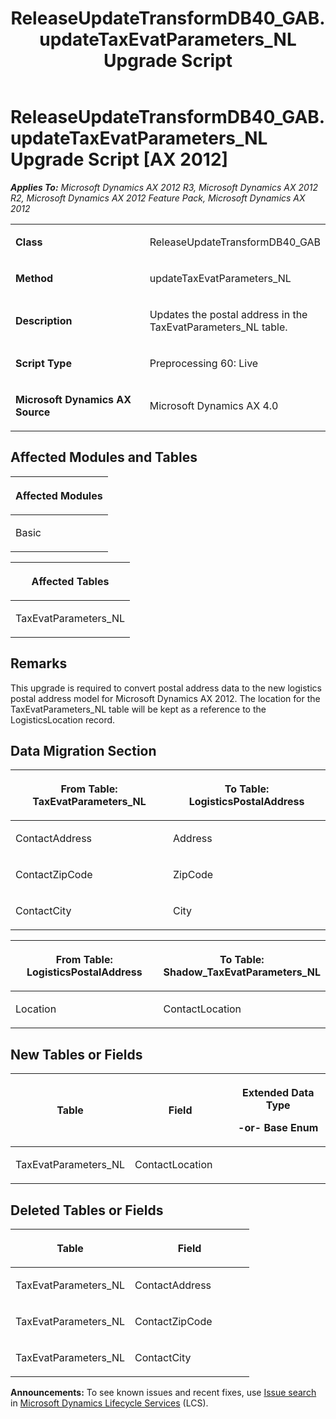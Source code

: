 ﻿---
title: ReleaseUpdateTransformDB40_GAB.updateTaxEvatParameters_NL Upgrade Script
TOCTitle: ReleaseUpdateTransformDB40_GAB.updateTaxEvatParameters_NL Upgrade Script
ms:assetid: de4e9d0c-8539-84b8-5ae9-5c123eaa1d62
ms:mtpsurl: https://msdn.microsoft.com/en-us/library/JJ737232(v=AX.60)
ms:contentKeyID: 49711674
ms.date: 05/18/2015
mtps_version: v=AX.60
---

# ReleaseUpdateTransformDB40\_GAB.updateTaxEvatParameters\_NL Upgrade Script [AX 2012]


_**Applies To:** Microsoft Dynamics AX 2012 R3, Microsoft Dynamics AX 2012 R2, Microsoft Dynamics AX 2012 Feature Pack, Microsoft Dynamics AX 2012_

<table>
<colgroup>
<col style="width: 50%" />
<col style="width: 50%" />
</colgroup>
<tbody>
<tr class="odd">
<td><p><strong>Class</strong></p></td>
<td><p>ReleaseUpdateTransformDB40_GAB</p></td>
</tr>
<tr class="even">
<td><p><strong>Method</strong></p></td>
<td><p>updateTaxEvatParameters_NL</p></td>
</tr>
<tr class="odd">
<td><p><strong>Description</strong></p></td>
<td><p>Updates the postal address in the TaxEvatParameters_NL table.</p></td>
</tr>
<tr class="even">
<td><p><strong>Script Type</strong></p></td>
<td><p>Preprocessing 60: Live</p></td>
</tr>
<tr class="odd">
<td><p><strong>Microsoft Dynamics AX Source</strong></p></td>
<td><p>Microsoft Dynamics AX 4.0</p></td>
</tr>
</tbody>
</table>


## Affected Modules and Tables

<table>
<colgroup>
<col style="width: 100%" />
</colgroup>
<thead>
<tr class="header">
<th><p>Affected Modules</p></th>
</tr>
</thead>
<tbody>
<tr class="odd">
<td><p>Basic</p></td>
</tr>
</tbody>
</table>


<table>
<colgroup>
<col style="width: 100%" />
</colgroup>
<thead>
<tr class="header">
<th><p>Affected Tables</p></th>
</tr>
</thead>
<tbody>
<tr class="odd">
<td><p>TaxEvatParameters_NL</p></td>
</tr>
</tbody>
</table>


## Remarks

This upgrade is required to convert postal address data to the new logistics postal address model for Microsoft Dynamics AX 2012. The location for the TaxEvatParameters\_NL table will be kept as a reference to the LogisticsLocation record.

## Data Migration Section

<table>
<colgroup>
<col style="width: 50%" />
<col style="width: 50%" />
</colgroup>
<thead>
<tr class="header">
<th><p>From Table: TaxEvatParameters_NL</p></th>
<th><p>To Table: LogisticsPostalAddress</p></th>
</tr>
</thead>
<tbody>
<tr class="odd">
<td><p>ContactAddress</p></td>
<td><p>Address</p></td>
</tr>
<tr class="even">
<td><p>ContactZipCode</p></td>
<td><p>ZipCode</p></td>
</tr>
<tr class="odd">
<td><p>ContactCity</p></td>
<td><p>City</p></td>
</tr>
</tbody>
</table>


<table>
<colgroup>
<col style="width: 50%" />
<col style="width: 50%" />
</colgroup>
<thead>
<tr class="header">
<th><p>From Table: LogisticsPostalAddress</p></th>
<th><p>To Table: Shadow_TaxEvatParameters_NL</p></th>
</tr>
</thead>
<tbody>
<tr class="odd">
<td><p>Location</p></td>
<td><p>ContactLocation</p></td>
</tr>
</tbody>
</table>


## New Tables or Fields

<table>
<colgroup>
<col style="width: 33%" />
<col style="width: 33%" />
<col style="width: 33%" />
</colgroup>
<thead>
<tr class="header">
<th><p>Table</p></th>
<th><p>Field</p></th>
<th><p>Extended Data Type</p>
<p>-or- Base Enum</p></th>
</tr>
</thead>
<tbody>
<tr class="odd">
<td><p>TaxEvatParameters_NL</p></td>
<td><p>ContactLocation</p></td>
<td><p></p></td>
</tr>
</tbody>
</table>


## Deleted Tables or Fields

<table>
<colgroup>
<col style="width: 50%" />
<col style="width: 50%" />
</colgroup>
<thead>
<tr class="header">
<th><p>Table</p></th>
<th><p>Field</p></th>
</tr>
</thead>
<tbody>
<tr class="odd">
<td><p>TaxEvatParameters_NL</p></td>
<td><p>ContactAddress</p></td>
</tr>
<tr class="even">
<td><p>TaxEvatParameters_NL</p></td>
<td><p>ContactZipCode</p></td>
</tr>
<tr class="odd">
<td><p>TaxEvatParameters_NL</p></td>
<td><p>ContactCity</p></td>
</tr>
</tbody>
</table>

  
**Announcements:** To see known issues and recent fixes, use [Issue search](http://go.microsoft.com/fwlink/?linkid=389258) in [Microsoft Dynamics Lifecycle Services](http://go.microsoft.com/fwlink/?linkid=306505) (LCS).

